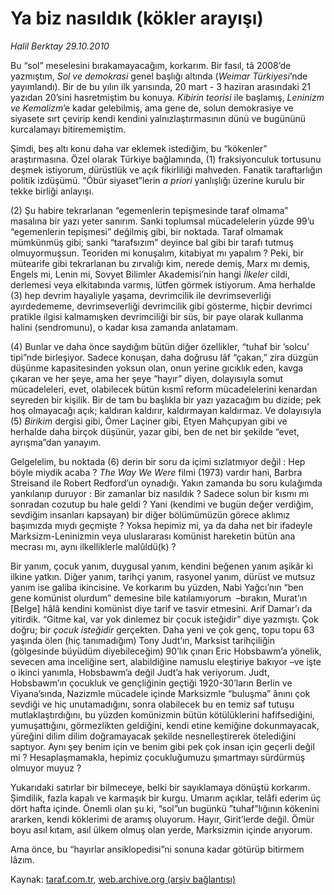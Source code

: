 # Ya biz nasıldık (kökler arayışı)

*Halil Berktay 29.10.2010*

<div class="yazi"><p>Bu “sol” meselesini bırakamayacağım, korkarım. Bir fasıl, tâ 2008’de yazmıştım, <i>Sol ve demokrasi</i> genel başlığı altında (<i>Weimar Türkiyesi</i>’nde yayımlandı). Bir de bu yılın ilk yarısında, 20 mart - 3 haziran arasındaki 21 yazıdan 20’sini hasretmiştim bu konuya. <i>Kibirin teorisi</i> ile başlamış, <i>Leninizm ve Kemalizm</i>’e kadar gelebilmiş, ama gene de, solun demokrasiye ve siyasete sırt çevirip kendi kendini yalnızlaştırmasının dünü ve bugününü kurcalamayı bitirememiştim. </p>
<p>Şimdi, beş altı konu daha var eklemek istediğim, bu “kökenler” araştırmasına. Özel olarak Türkiye bağlamında, (1) fraksiyonculuk tortusunu deşmek istiyorum, dürüstlük ve açık fikirliliği mahveden. Fanatik taraftarlığın politik izdüşümü. “Öbür siyaset”lerin <i>a priori</i> yanlışlığı üzerine kurulu bir tekke birliği anlayışı. </p>
<p>(2) Şu habire tekrarlanan “egemenlerin tepişmesinde taraf olmama” masalına bir yazı yeter sanırım. Sanki toplumsal mücadelelerin yüzde 99’u “egemenlerin tepişmesi” değilmiş gibi, bir noktada. Taraf olmamak mümkünmüş gibi; sanki “tarafsızım” deyince bal gibi bir tarafı tutmuş olmuyormuşsun. Teoriden mi konuşalım, kitabiyat mı yapalım ? Peki, bir mütearife gibi tekrarlanan bu zırvalığı kim, nerede demiş, Marx mı demiş, Engels mi, Lenin mi, Sovyet Bilimler Akademisi’nin hangi <i>İlkeler</i> cildi, derlemesi veya elkitabında varmış, lütfen görmek istiyorum. Ama herhalde (3) hep devrim hayaliyle yaşama, devrimcilik ile devrimseverliği ayırdedememe, devrimseverliği devrimcilik gibi gösterme, hiçbir devrimci pratikle ilgisi kalmamışken devrimciliği bir süs, bir paye olarak kullanma halini (sendromunu), o kadar kısa zamanda anlatamam. </p>
<p>(4) Bunlar ve daha önce saydığım bütün diğer özellikler, “tuhaf bir ’solcu’ tipi”nde birleşiyor. Sadece konuşan, daha doğrusu lâf “çakan,” zira düzgün düşünme kapasitesinden yoksun olan, onun yerine gıcıklık eden, kavga çıkaran ve her şeye, ama her şeye “hayır” diyen, dolayısıyla somut mücadeleleri, evet, olabilecek bütün kısmî reform mücadelelerini kenardan seyreden bir kişilik. Bir de tam bu başlıkla bir yazı yazacağım bu dizide; pek hoş olmayacağı açık; kaldıran kaldırır, kaldırmayan kaldırmaz. Ve dolayısıyla (5) <i>Birikim</i> dergisi gibi, Ömer Laçiner gibi, Etyen Mahçupyan gibi ve herhalde daha birçok düşünür, yazar gibi, ben de net bir şekilde “evet, ayrışma”dan yanayım. </p>
<p>Gelgelelim, bu noktada (6) derin bir soru da içimi sızlatmıyor değil : Hep böyle miydik acaba ? <i>The Way We Were</i> filmi (1973) vardır hani, Barbra Streisand ile Robert Redford’un oynadığı. Yakın zamanda bu soru kulağımda yankılanıp duruyor : Bir zamanlar biz nasıldık ? Sadece solun bir kısmı mı sonradan cozutup bu hale geldi ? Yani (kendimi ve bugün değer verdiğim, sevdiğim insanları kapsayan) bir diğer bölümümüzün görece aklımız başımızda mıydı geçmişte ? Yoksa hepimiz mi, ya da daha net bir ifadeyle Marksizm-Leninizmin veya uluslararası komünist hareketin bütün ana mecrası mı, aynı ilkelliklerle malûldü(k) ? </p>
<p>Bir yanım, çocuk yanım, duygusal yanım, kendini beğenen yanım aşikâr ki ilkine yatkın. Diğer yanım, tarihçi yanım, rasyonel yanım, dürüst ve mutsuz yanım ise galiba ikincisine. Ve korkarım bu yüzden, Nabi Yağcı’nın “ben gene komünist olurdum” demesine bile katılamıyorum  –bırakın, Murat’ın [Belge] hâlâ kendini komünist diye tarif ve tasvir etmesini. Arif Damar’ı da yitirdik. “Gitme kal, var yok dinlemez bir çocuk isteğidir” diye yazmıştı. Çok doğru; bir <i>çocuk isteğidir</i> gerçekten. Daha yeni ve çok genç, topu topu 63 yaşında ölen (hiç tanımadığım) Tony Judt’ın, Marksist tarihçiliğin (gölgesinde büyüdüm diyebileceğim) 90’lık çınarı Eric Hobsbawm’a yönelik, sevecen ama inceliğine sert, alabildiğine namuslu eleştiriye bakıyor –ve işte o ikinci yanımla, Hobsbawm’a değil Judt’a hak veriyorum. Judt, Hobsbawm’ın çocukluk ve gençliğinin geçtiği 1920-30’ların Berlin ve Viyana’sında, Nazizmle mücadele içinde Marksizmle “buluşma” ânını çok sevdiği ve hiç unutamadığını, sonra olabilecek bu en temiz saf tutuşu mutlaklaştırdığını, bu yüzden komünizmin bütün kötülüklerini hafifsediğini, yumuşattığını, görmezlikten geldiğini, kendi etine kemiğine dokunmayacak, yüreğini dilim dilim doğramayacak şekilde nesnelleştirerek ötelediğini saptıyor. Aynı şey benim için ve benim gibi pek çok insan için geçerli değil mi ? Hesaplaşmamakla, hepimiz çocukluğumuzu şımartmayı sürdürmüş olmuyor muyuz ?</p>
<p>Yukarıdaki satırlar bir bilmeceye, belki bir sayıklamaya dönüştü korkarım. Şimdilik, fazla kapalı ve karmaşık bir kurgu. Umarım açıklar, telâfi ederim üç dört hafta içinde. Önemli olan şu ki, “sol”un bugünkü ”tuhaf”lığının kökenini ararken, kendi köklerimi de aramış oluyorum. Hayır, Girit’lerde değil. Ömür boyu asıl kıtam, asıl ülkem olmuş olan yerde, Marksizmin içinde arıyorum. </p>
<p>Ama önce, bu “hayırlar ansiklopedisi”ni sonuna kadar götürüp bitirmem lâzım.</p></div>

Kaynak: [taraf.com.tr](http://www.taraf.com.tr:80/halil-berktay/makale-ya-biz-nasildik-kokler-arayisi.htm), [web.archive.org (arşiv bağlantısı)](http://web.archive.org/web/20101031170916/http://www.taraf.com.tr:80/halil-berktay/makale-ya-biz-nasildik-kokler-arayisi.htm)
